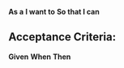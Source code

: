 
**As a** <insert type of user>
**I want to** <perform some task>
**So that I can** <achieve some goal>

## Acceptance Criteria:
**Given** <some context>
**When** <some action is carried out>
**Then** <a set of observable outcomes should occur>


